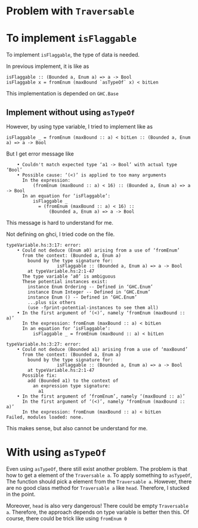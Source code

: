 Problem with `Traversable`
====

# To implement `isFlaggable`

To implement `isFlaggable`, the type of data is needed.

In previous implement, it is like as

````
isFlaggable :: (Bounded a, Enum a) => a -> Bool
isFlaggable x = fromEnum (maxBound `asTypeOf` x) < bitLen
````

This implementation is depended on `GHC.Base`

## Implement without using `asTypeOf`

However, by using type variable, I tried to implement like as

````
isFlaggable _ = fromEnum (maxBound :: a) < bitLen :: (Bounded a, Enum a) => a -> Bool
````

But I get error message like

````
    • Couldn't match expected type ‘a1 -> Bool’ with actual type ‘Bool’
    • Possible cause: ‘(<)’ is applied to too many arguments
      In the expression:
          (fromEnum (maxBound :: a) < 16) :: (Bounded a, Enum a) => a -> Bool
      In an equation for ‘isFlaggable’:
          isFlaggable _
            = (fromEnum (maxBound :: a) < 16) ::
                (Bounded a, Enum a) => a -> Bool

````

This message is hard to understand for me.

Not defining on ghci, I tried code on the file.

````
typeVariable.hs:3:17: error:
    • Could not deduce (Enum a0) arising from a use of ‘fromEnum’
      from the context: (Bounded a, Enum a)
        bound by the type signature for:
                   isFlaggable :: (Bounded a, Enum a) => a -> Bool
        at typeVariable.hs:2:1-47
      The type variable ‘a0’ is ambiguous
      These potential instances exist:
        instance Enum Ordering -- Defined in ‘GHC.Enum’
        instance Enum Integer -- Defined in ‘GHC.Enum’
        instance Enum () -- Defined in ‘GHC.Enum’
        ...plus six others
        (use -fprint-potential-instances to see them all)
    • In the first argument of ‘(<)’, namely ‘fromEnum (maxBound :: a)’
      In the expression: fromEnum (maxBound :: a) < bitLen
      In an equation for ‘isFlaggable’:
          isFlaggable _ = fromEnum (maxBound :: a) < bitLen

typeVariable.hs:3:27: error:
    • Could not deduce (Bounded a1) arising from a use of ‘maxBound’
      from the context: (Bounded a, Enum a)
        bound by the type signature for:
                   isFlaggable :: (Bounded a, Enum a) => a -> Bool
        at typeVariable.hs:2:1-47
      Possible fix:
        add (Bounded a1) to the context of
          an expression type signature:
            a1
    • In the first argument of ‘fromEnum’, namely ‘(maxBound :: a)’
      In the first argument of ‘(<)’, namely ‘fromEnum (maxBound :: a)’
      In the expression: fromEnum (maxBound :: a) < bitLen
Failed, modules loaded: none.
````

This makes sense, but also cannot be understand for me.

# With using `asTypeOf`

Even using `asTypeOf`, there still exist another problem.
The problem is that how to get a element of the `Traversable a`.
To apply something to `asTypeOf`, The function should pick a element from the `Traversable a`.
However, there are no good class method for `Traversable a` like `head`. Therefore, I stucked in the point.

Moreover, `head` is also very dangerous! There could be empty `Traversable a`. Therefore, the approach depends on type variable is better then this. Of course, there could be trick like using `fromEnum 0`
